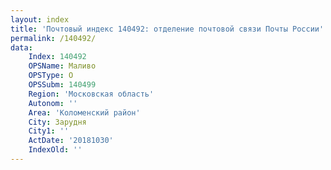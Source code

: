 ```yaml
---
layout: index
title: 'Почтовый индекс 140492: отделение почтовой связи Почты России'
permalink: /140492/
data:
    Index: 140492
    OPSName: Маливо
    OPSType: О
    OPSSubm: 140499
    Region: 'Московская область'
    Autonom: ''
    Area: 'Коломенский район'
    City: Зарудня
    City1: ''
    ActDate: '20181030'
    IndexOld: ''
---
```

